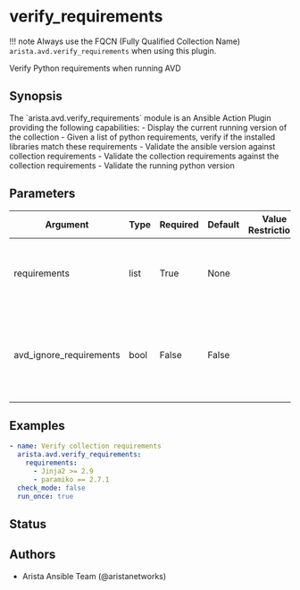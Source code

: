 # verify_requirements

!!! note
    Always use the FQCN (Fully Qualified Collection Name) `arista.avd.verify_requirements` when using this plugin.

Verify Python requirements when running AVD

## Synopsis

The \`arista.avd.verify\_requirements\` module is an Ansible Action Plugin providing the following capabilities\:
\- Display the current running version of the collection
\- Given a list of python requirements, verify if the installed libraries match these requirements
\- Validate the ansible version against collection requirements
\- Validate the collection requirements against the collection requirements
\- Validate the running python version

## Parameters

| Argument | Type | Required | Default | Value Restrictions | Description |
| -------- | ---- | -------- | ------- | ------------------ | ----------- |
| requirements | list | True | None |  | List of strings of python requirements with pip file syntax. |
| avd_ignore_requirements | bool | False | False |  | Boolean, if set to True, the play does not stop if any requirement error is detected. |

## Examples

```yaml
- name: Verify collection requirements
  arista.avd.verify_requirements:
    requirements:
      - Jinja2 >= 2.9
      - paramiko == 2.7.1
  check_mode: false
  run_once: true
```

## Status

## Authors

- Arista Ansible Team (@aristanetworks)

